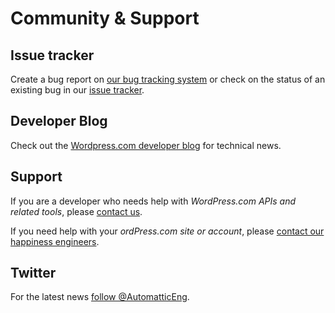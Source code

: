 # Community & Support

## Issue tracker

Create a bug report on [our bug tracking
system](https://github.com/Automattic/wp-calypso/issues/new) or check on the
status of an existing bug in our [issue
tracker](https://github.com/Automattic/wp-calypso/issues).

## Developer Blog

Check out the [Wordpress.com developer
blog](https://developer.wordpress.com/blog/) for technical news.

## Support

If you are a developer who needs help with *WordPress.com APIs and related
tools*, please [contact us](https://developer.wordpress.com/contact/).

If you need help with your *ordPress.com site or account*, please [contact our
happiness engineers](http://en.support.wordpress.com/contact/).

## Twitter

For the latest news [follow
@AutomatticEng](https://twitter.com/AutomatticEng).
